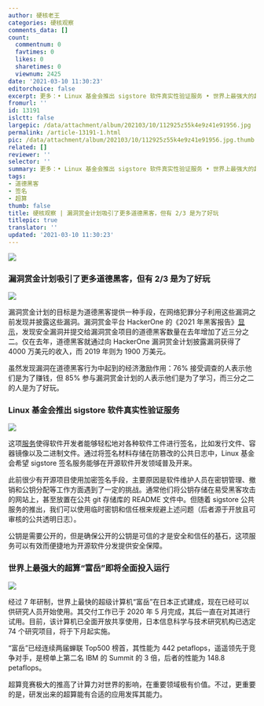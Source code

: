 ```yaml
---
author: 硬核老王
categories: 硬核观察
comments_data: []
count:
  commentnum: 0
  favtimes: 0
  likes: 0
  sharetimes: 0
  viewnum: 2425
date: '2021-03-10 11:30:23'
editorchoice: false
excerpt: 更多：• Linux 基金会推出 sigstore 软件真实性验证服务 • 世界上最强大的超算“富岳”即将全面投入运行
fromurl: ''
id: 13191
islctt: false
largepic: /data/attachment/album/202103/10/112925z55k4e9z41e91956.jpg
permalink: /article-13191-1.html
pic: /data/attachment/album/202103/10/112925z55k4e9z41e91956.jpg.thumb.jpg
related: []
reviewer: ''
selector: ''
summary: 更多：• Linux 基金会推出 sigstore 软件真实性验证服务 • 世界上最强大的超算“富岳”即将全面投入运行
tags:
- 道德黑客
- 签名
- 超算
thumb: false
title: 硬核观察 | 漏洞赏金计划吸引了更多道德黑客，但有 2/3 是为了好玩
titlepic: true
translator: ''
updated: '2021-03-10 11:30:23'
---
```


![](/data/attachment/album/202103/10/112925z55k4e9z41e91956.jpg)


### 漏洞赏金计划吸引了更多道德黑客，但有 2/3 是为了好玩


![](/data/attachment/album/202103/10/112936nprww555zxbnt7nb.jpg)


漏洞赏金计划的目标是为道德黑客提供一种手段，在网络犯罪分子利用这些漏洞之前发现并披露这些漏洞。漏洞赏金平台 HackerOne 的《2021 年黑客报告》[显示](https://www.zdnet.com/article/bug-bounties-more-hackers-are-spotting-vulnerabilities-across-web-mobile-and-iot/ "https://www.zdnet.com/article/bug-bounties-more-hackers-are-spotting-vulnerabilities-across-web-mobile-and-iot/")，发现安全漏洞并提交给漏洞赏金项目的道德黑客数量在去年增加了近三分之二。仅在去年，道德黑客就通过向 HackerOne 漏洞赏金计划披露漏洞获得了 4000 万美元的收入，而 2019 年则为 1900 万美元。


虽然发现漏洞在道德黑客行为中起到的经济激励作用：76% 接受调查的人表示他们是为了赚钱，但 85% 参与漏洞赏金计划的人表示他们是为了学习，而三分之二的人是为了好玩。


### Linux 基金会推出 sigstore 软件真实性验证服务


![](/data/attachment/album/202103/10/112950ubnyfmixbnblodad.jpg)


这项[服务](https://sigstore.dev/ "https://sigstore.dev/")使得软件开发者能够轻松地对各种软件工件进行签名，比如发行文件、容器镜像以及二进制文件。通过将签名材料存储在防篡改的公共日志中，Linux 基金会希望 sigstore 签名服务能够在开源软件开发领域普及开来。


此前很少有开源项目使用加密签名手段，主要原因是软件维护人员在密钥管理、撤销和公钥分配等工作方面遇到了一定的挑战。通常他们将公钥存储在易受黑客攻击的网站上，甚至放置在公共 git 存储库的 README 文件中。但随着 sigstore 公共服务的推出，我们可以使用临时密钥和信任根来规避上述问题（后者源于开放且可审核的公共透明日志）。


公钥是需要公开的，但是确保公开的公钥是可信的才是安全和信任的基石，这项服务可以有效而便捷地为开源软件分发提供安全保障。


### 世界上最强大的超算“富岳”即将全面投入运行


![](/data/attachment/album/202103/10/113009pws9mom8avv9q8vb.jpg)


经过 7 年研制，世界上最快的超级计算机“富岳”在日本正式建成，现在已经可以供研究人员开始使用。其交付工作已于 2020 年 5 月完成，其后一直在对其进行试用。目前，该计算机已全面开放共享使用，日本信息科学与技术研究机构已选定 74 个研究项目，将于下月起实施。


“富岳”已经连续两届蝉联 Top500 榜首，其性能为 442 petaflops，遥遥领先于竞争对手，是榜单上第二名 IBM 的 Summit 的 3 倍，后者的性能为 148.8 petaflops。


超算竞赛极大的推高了计算力对世界的影响，在重要领域极有价值。不过，更重要的是，研发出来的超算能有合适的应用发挥其能力。